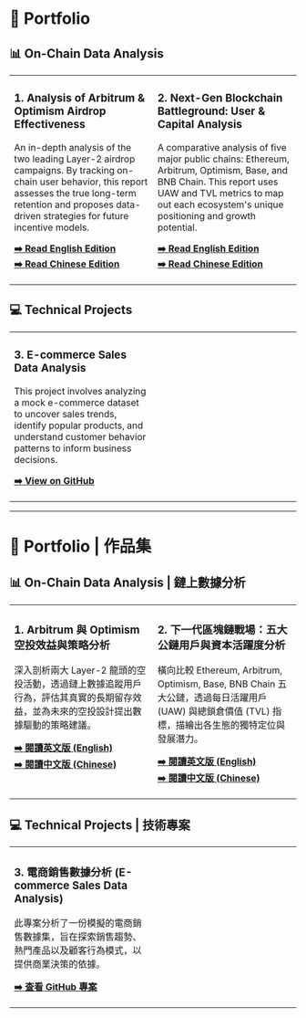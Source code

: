 # 📖 Portfolio

## 📊 On-Chain Data Analysis

<table width="100%">
  <tr>
    <td width="50%" valign="top">
      <h3>1. Analysis of Arbitrum & Optimism Airdrop Effectiveness</h3>
      <p>An in-depth analysis of the two leading Layer-2 airdrop campaigns. By tracking on-chain user behavior, this report assesses the true long-term retention and proposes data-driven strategies for future incentive models.</p>
      <p>
        <a href="https://dune.com/titus181/analysis-of-the-effectiveness-and-strategy-of-arbitrum-and-optimism-airdrops"><strong>➡️ Read English Edition</strong></a><br>
        <a href="https://dune.com/titus181/arbitrum-kong-tou-xin-yong-hu-liu-cun-lu-fen-xi"><strong>➡️ Read Chinese Edition</strong></a>
      </p>
    </td>
    <td width="50%" valign="top">
      <h3>2. Next-Gen Blockchain Battleground: User & Capital Analysis</h3>
      <p>A comparative analysis of five major public chains: Ethereum, Arbitrum, Optimism, Base, and BNB Chain. This report uses UAW and TVL metrics to map out each ecosystem's unique positioning and growth potential.</p>
      <p>
        <a href="https://dune.com/titus181/next-gen-blockchain-battleground-analyzing-user-and-capital-activity-in-the-top-5-public-chains"><strong>➡️ Read English Edition</strong></a><br>
        <a href="https://dune.com/titus181/ge-gong-lian-bi-jiao"><strong>➡️ Read Chinese Edition</strong></a>
      </p>
    </td>
  </tr>
</table>

## 💻 Technical Projects

<table width="100%">
  <tr>
    <td width="50%" valign="top">
      <h3>3. E-commerce Sales Data Analysis</h3>
      <p>This project involves analyzing a mock e-commerce dataset to uncover sales trends, identify popular products, and understand customer behavior patterns to inform business decisions.</p>
      <p>
        <a href="https://github.com/Titus181/e-commerce"><strong>➡️ View on GitHub</strong></a>
      </p>
    </td>
    <td width="50%" valign="top">
      </td>
  </tr>
</table>

---

# 📖 Portfolio | 作品集

## 📊 On-Chain Data Analysis | 鏈上數據分析

<table width="100%">
  <tr>
    <td width="50%" valign="top">
      <h3>1. Arbitrum 與 Optimism 空投效益與策略分析</h3>
      <p>深入剖析兩大 Layer-2 龍頭的空投活動，透過鏈上數據追蹤用戶行為，評估其真實的長期留存效益，並為未來的空投設計提出數據驅動的策略建議。</p>
      <p>
        <a href="https://dune.com/titus181/analysis-of-the-effectiveness-and-strategy-of-arbitrum-and-optimism-airdrops"><strong>➡️ 閱讀英文版 (English)</strong></a><br>
        <a href="https://dune.com/titus181/arbitrum-kong-tou-xin-yong-hu-liu-cun-lu-fen-xi"><strong>➡️ 閱讀中文版 (Chinese)</strong></a>
      </p>
    </td>
    <td width="50%" valign="top">
      <h3>2. 下一代區塊鏈戰場：五大公鏈用戶與資本活躍度分析</h3>
      <p>橫向比較 Ethereum, Arbitrum, Optimism, Base, BNB Chain 五大公鏈，透過每日活躍用戶 (UAW) 與總鎖倉價值 (TVL) 指標，描繪出各生態的獨特定位與發展潛力。</p>
      <p>
        <a href="https://dune.com/titus181/next-gen-blockchain-battleground-analyzing-user-and-capital-activity-in-the-top-5-public-chains"><strong>➡️ 閱讀英文版 (English)</strong></a><br>
        <a href="https://dune.com/titus181/ge-gong-lian-bi-jiao"><strong>➡️ 閱讀中文版 (Chinese)</strong></a>
      </p>
    </td>
  </tr>
</table>

## 💻 Technical Projects | 技術專案

<table width="100%">
  <tr>
    <td width="50%" valign="top">
      <h3>3. 電商銷售數據分析 (E-commerce Sales Data Analysis)</h3>
      <p>此專案分析了一份模擬的電商銷售數據集，旨在探索銷售趨勢、熱門產品以及顧客行為模式，以提供商業決策的依據。</p>
      <p>
        <a href="https://github.com/Titus181/e-commerce"><strong>➡️ 查看 GitHub 專案</strong></a>
      </p>
    </td>
    <td width="50%" valign="top">
      </td>
  </tr>
</table>
